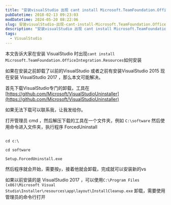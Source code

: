 ```yaml
---
title: "安装visualStudio 出现 cant install Microsoft.TeamFoundation.OfficeIntegration.Resources"
pubDatetime: 2018-02-13 09:23:03
modDatetime: 2024-05-20 08:22:06
slug: 安装visualStudio-出现-cant-install-Microsoft.TeamFoundation.OfficeIntegration.Resources
description: "安装visualStudio 出现 cant install Microsoft.TeamFoundation.OfficeIntegration.Resources"
tags:
  - VisualStudio
---
```





本文告诉大家在安装 VisualStudio 时出现`cant install Microsoft.TeamFoundation.OfficeIntegration.Resources`如何安装

<!--more-->


<!-- CreateTime:2018/2/13 17:23:03 -->


<div id="toc"></div>

如果在安装之前卸载了以前的VisualStudio 或者之前有安装VisualStudio 2015 现在安装 VisualStudio 2017 ，那么本文可能解决。

首先下载VisualStudio专门的卸载，工具在[https://github.com/Microsoft/VisualStudioUninstaller](https://github.com/Microsoft/VisualStudioUninstaller)

如果无法下载可以联系我，让我发给你。

打开管理员 cmd ，然后解压下载的工具在一个文件夹，例如 `C:\software` 然后使用命令进入文件夹，执行程序 ForcedUninstall

```

cd c:\

cd software

Setup.ForcedUninstall.exe
```

然后程序就会开始，需要按`y`，接着他就会卸载，完成就可以安装新的vs

如果以前安装的是 VisualStudio 2017 ，可以使用`C:\Program Files (x86)\Microsoft Visual Studio\Installer\resources\app\layout\InstallCleanup.exe` 卸载，需要使用管理员的命令行打开


